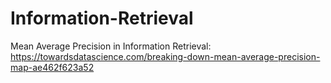 # Information-Retrieval

Mean Average Precision in Information Retrieval:
https://towardsdatascience.com/breaking-down-mean-average-precision-map-ae462f623a52


